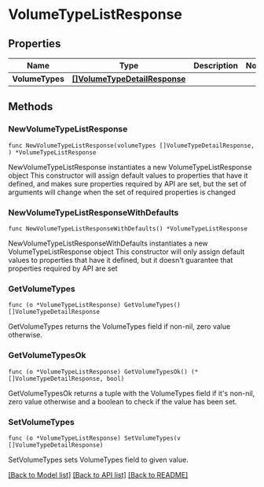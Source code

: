 # VolumeTypeListResponse

## Properties

Name | Type | Description | Notes
------------ | ------------- | ------------- | -------------
**VolumeTypes** | [**[]VolumeTypeDetailResponse**](VolumeTypeDetailResponse.md) |  | 

## Methods

### NewVolumeTypeListResponse

`func NewVolumeTypeListResponse(volumeTypes []VolumeTypeDetailResponse, ) *VolumeTypeListResponse`

NewVolumeTypeListResponse instantiates a new VolumeTypeListResponse object
This constructor will assign default values to properties that have it defined,
and makes sure properties required by API are set, but the set of arguments
will change when the set of required properties is changed

### NewVolumeTypeListResponseWithDefaults

`func NewVolumeTypeListResponseWithDefaults() *VolumeTypeListResponse`

NewVolumeTypeListResponseWithDefaults instantiates a new VolumeTypeListResponse object
This constructor will only assign default values to properties that have it defined,
but it doesn't guarantee that properties required by API are set

### GetVolumeTypes

`func (o *VolumeTypeListResponse) GetVolumeTypes() []VolumeTypeDetailResponse`

GetVolumeTypes returns the VolumeTypes field if non-nil, zero value otherwise.

### GetVolumeTypesOk

`func (o *VolumeTypeListResponse) GetVolumeTypesOk() (*[]VolumeTypeDetailResponse, bool)`

GetVolumeTypesOk returns a tuple with the VolumeTypes field if it's non-nil, zero value otherwise
and a boolean to check if the value has been set.

### SetVolumeTypes

`func (o *VolumeTypeListResponse) SetVolumeTypes(v []VolumeTypeDetailResponse)`

SetVolumeTypes sets VolumeTypes field to given value.



[[Back to Model list]](../README.md#documentation-for-models) [[Back to API list]](../README.md#documentation-for-api-endpoints) [[Back to README]](../README.md)


